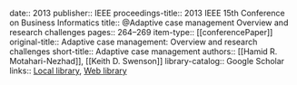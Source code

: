 date:: 2013
publisher:: IEEE
proceedings-title:: 2013 IEEE 15th Conference on Business Informatics
title:: @Adaptive case management Overview and research challenges
pages:: 264–269
item-type:: [[conferencePaper]]
original-title:: Adaptive case management: Overview and research challenges
short-title:: Adaptive case management
authors:: [[Hamid R. Motahari-Nezhad]], [[Keith D. Swenson]]
library-catalog:: Google Scholar
links:: [Local library](zotero://select/library/items/HK9PLE7Y), [Web library](https://www.zotero.org/users/6520516/items/HK9PLE7Y)
